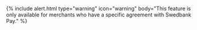 {% include alert.html type="warning" icon="warning" body="This feature is only
available for merchants who have a specific agreement with Swedbank Pay." %}